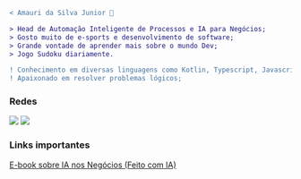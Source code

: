 
```diff
< Amauri da Silva Junior 🚀

> Head de Automação Inteligente de Processos e IA para Negócios; 
> Gosto muito de e-sports e desenvolvimento de software;
> Grande vontade de aprender mais sobre o mundo Dev;
> Jogo Sudoku diariamente.

! Conhecimento em diversas linguagens como Kotlin, Typescript, Javascript, C/C++, HTML/CSS;
! Apaixonado em resolver problemas lógicos;
```
### Redes

<a href="https://twitter.com/moony_jun"><img src="https://img.shields.io/badge/Twitter-1DA1F2?style=for-the-badge&logo=twitter&logoColor=white"></img></a>
<a href="https://www.linkedin.com/in/amaurijrsilva/"><img src="https://img.shields.io/badge/LinkedIn-0077B5?style=for-the-badge&logo=linkedin&logoColor=white"></img></a>

### Links importantes
<a href="https://www.linkedin.com/posts/amaurijrsilva_e-book-negocios-galaxia-de-ia-activity-7203544067463458816-fZlI?utm_source=share&utm_medium=member_desktop">E-book sobre IA nos Negócios (Feito com IA)</a>
